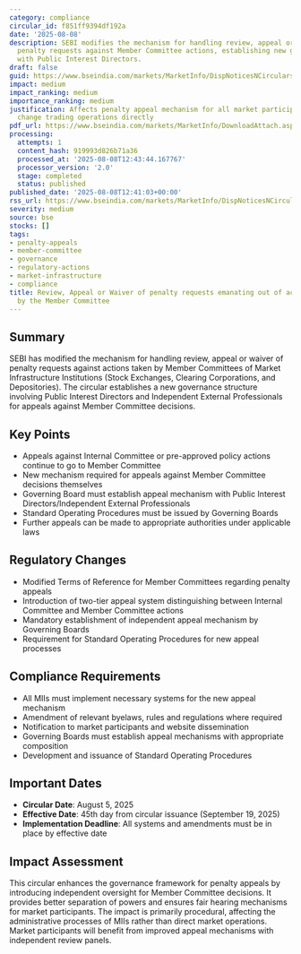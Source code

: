 ```yaml
---
category: compliance
circular_id: f851ff9394df192a
date: '2025-08-08'
description: SEBI modifies the mechanism for handling review, appeal or waiver of
  penalty requests against Member Committee actions, establishing new governance structure
  with Public Interest Directors.
draft: false
guid: https://www.bseindia.com/markets/MarketInfo/DispNoticesNCirculars.aspx?Noticeid={45973AB1-0635-4BDF-9894-B4B03B69C0D7}&noticeno=20250808-26&dt=08/08/2025&icount=26&totcount=27&flag=0
impact: medium
impact_ranking: medium
importance_ranking: medium
justification: Affects penalty appeal mechanism for all market participants but doesn't
  change trading operations directly
pdf_url: https://www.bseindia.com/markets/MarketInfo/DownloadAttach.aspx?id=20250808-26&attachedId=d411a107-dc76-4799-89d9-03d8fa7e9d13
processing:
  attempts: 1
  content_hash: 919993d826b71a36
  processed_at: '2025-08-08T12:43:44.167767'
  processor_version: '2.0'
  stage: completed
  status: published
published_date: '2025-08-08T12:41:03+00:00'
rss_url: https://www.bseindia.com/markets/MarketInfo/DispNoticesNCirculars.aspx?Noticeid={45973AB1-0635-4BDF-9894-B4B03B69C0D7}&noticeno=20250808-26&dt=08/08/2025&icount=26&totcount=27&flag=0
severity: medium
source: bse
stocks: []
tags:
- penalty-appeals
- member-committee
- governance
- regulatory-actions
- market-infrastructure
- compliance
title: Review, Appeal or Waiver of penalty requests emanating out of actions taken
  by the Member Committee
---
```


## Summary

SEBI has modified the mechanism for handling review, appeal or waiver of penalty requests against actions taken by Member Committees of Market Infrastructure Institutions (Stock Exchanges, Clearing Corporations, and Depositories). The circular establishes a new governance structure involving Public Interest Directors and Independent External Professionals for appeals against Member Committee decisions.

## Key Points

- Appeals against Internal Committee or pre-approved policy actions continue to go to Member Committee
- New mechanism required for appeals against Member Committee decisions themselves
- Governing Board must establish appeal mechanism with Public Interest Directors/Independent External Professionals
- Standard Operating Procedures must be issued by Governing Boards
- Further appeals can be made to appropriate authorities under applicable laws

## Regulatory Changes

- Modified Terms of Reference for Member Committees regarding penalty appeals
- Introduction of two-tier appeal system distinguishing between Internal Committee and Member Committee actions
- Mandatory establishment of independent appeal mechanism by Governing Boards
- Requirement for Standard Operating Procedures for new appeal processes

## Compliance Requirements

- All MIIs must implement necessary systems for the new appeal mechanism
- Amendment of relevant byelaws, rules and regulations where required
- Notification to market participants and website dissemination
- Governing Boards must establish appeal mechanisms with appropriate composition
- Development and issuance of Standard Operating Procedures

## Important Dates

- **Circular Date**: August 5, 2025
- **Effective Date**: 45th day from circular issuance (September 19, 2025)
- **Implementation Deadline**: All systems and amendments must be in place by effective date

## Impact Assessment

This circular enhances the governance framework for penalty appeals by introducing independent oversight for Member Committee decisions. It provides better separation of powers and ensures fair hearing mechanisms for market participants. The impact is primarily procedural, affecting the administrative processes of MIIs rather than direct market operations. Market participants will benefit from improved appeal mechanisms with independent review panels.
